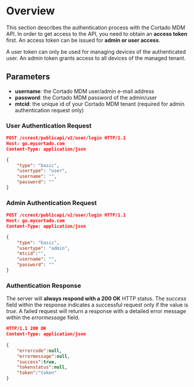 # Overview

This section describes the authentication process with the Cortado MDM API. In order to get access to the API, you need to obtain an **access token** first. An access token can be issued for **admin or user access**.

A user token can only be used for managing devices of the authenticated user. An admin token grants access to all devices of the managed tenant.

## Parameters
* **username**: the Cortado MDM user/admin e-mail address
* **password**: the Cortado MDM password of the admin/user
* **mtcid**: the unique id of your Cortado MDM tenant (required for admin authentication request only)

### User Authentication Request

```json
POST /ccrest/publicapi/v2/user/login HTTP/1.1
Host: go.mycortado.com
Content-Type: application/json

{
    "type": "basic",
    "usertype": "user",
    "username": "",
    "password": ""
}
```

### Admin Authentication Request

```json
POST /ccrest/publicapi/v2/user/login HTTP/1.1
Host: go.mycortado.com
Content-Type: application/json

{
    "type": "basic",
    "usertype": "admin",
    "mtcid":"",
    "username": "",
    "password": ""
}
```

### Authentication Response

The server will **always respond with a 200 OK** HTTP status. The *success* field within the response indicates a successful request only if the value is *true*. A failed request will return a response with a detailed error message within the *errormessage* field.

```json
HTTP/1.1 200 OK
Content-Type: application/json
 
{
    "errorcode":null,
    "errormessage":null,
    "success":true,
    "tokenstatus":null,
    "token":"token"
}
```